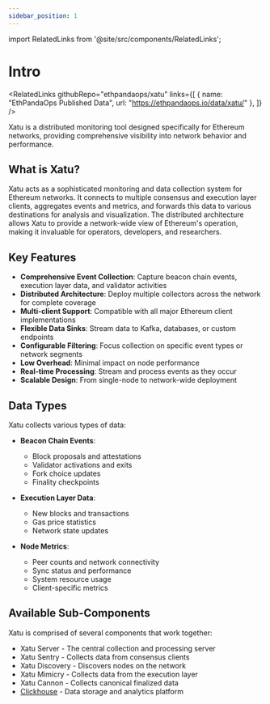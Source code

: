```yaml
---
sidebar_position: 1
---
```



import RelatedLinks from '@site/src/components/RelatedLinks';

# Intro

<RelatedLinks 
  githubRepo="ethpandaops/xatu"
  links={[
    {
      name: "EthPandaOps Published Data",
      url: "https://ethpandaops.io/data/xatu/"
    },
  ]}
/>


Xatu is a distributed monitoring tool designed specifically for Ethereum networks, providing comprehensive visibility into network behavior and performance.

## What is Xatu?

Xatu acts as a sophisticated monitoring and data collection system for Ethereum networks. It connects to multiple consensus and execution layer clients, aggregates events and metrics, and forwards this data to various destinations for analysis and visualization. The distributed architecture allows Xatu to provide a network-wide view of Ethereum's operation, making it invaluable for operators, developers, and researchers.

## Key Features

- **Comprehensive Event Collection**: Capture beacon chain events, execution layer data, and validator activities
- **Distributed Architecture**: Deploy multiple collectors across the network for complete coverage
- **Multi-client Support**: Compatible with all major Ethereum client implementations
- **Flexible Data Sinks**: Stream data to Kafka, databases, or custom endpoints
- **Configurable Filtering**: Focus collection on specific event types or network segments
- **Low Overhead**: Minimal impact on node performance
- **Real-time Processing**: Stream and process events as they occur
- **Scalable Design**: From single-node to network-wide deployment

## Data Types

Xatu collects various types of data:

- **Beacon Chain Events**:
  - Block proposals and attestations
  - Validator activations and exits
  - Fork choice updates
  - Finality checkpoints

- **Execution Layer Data**:
  - New blocks and transactions
  - Gas price statistics
  - Network state updates

- **Node Metrics**:
  - Peer counts and network connectivity
  - Sync status and performance
  - System resource usage
  - Client-specific metrics

## Available Sub-Components

Xatu is comprised of several components that work together:

- Xatu Server - The central collection and processing server
- Xatu Sentry - Collects data from consensus clients
- Xatu Discovery - Discovers nodes on the network
- Xatu Mimicry - Collects data from the execution layer
- Xatu Cannon - Collects canonical finalized data
- [Clickhouse](/docs/tooling/xatu/clickhouse/intro) - Data storage and analytics platform